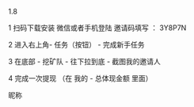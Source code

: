 
1.8    

1  扫码下载安装 微信或者手机登陆  邀请码填写 ：  3Y8P7N  


2 进入右上角- 任务（按钮） - 完成新手任务 



3 在底部 - 挖矿队 - 往下拉到底 - 截图我的邀请人


4 完成一次提现 （在 我的 - 总体现金额 里面）     


昵称 
